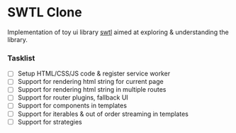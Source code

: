 # SWTL Clone
Implementation of toy ui library [swtl](https://github.com/thepassle/swtl) aimed at exploring & understanding the library.

### Tasklist

- [ ] Setup HTML/CSS/JS code & register service worker
- [ ] Support for rendering html string for current page
- [ ] Support for rendering html string in multiple routes
- [ ] Support for router plugins, fallback UI
- [ ] Support for components in templates
- [ ] Support for iterables & out of order streaming in templates
- [ ] Support for strategies
